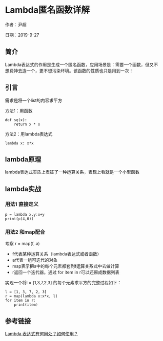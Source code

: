 # Lambda匿名函数详解

作者：尹超

日期：2019-9-27

## 简介

Lambda表达式的作用是生成一个匿名函数，应用场景是：需要一个函数，但又不想费神去造一个，更不想污染环境。该函数的性质也只是用到一次！

## 引言

需求是将一个list的内容求平方

方法1：用函数

```
def sq(x):
	return x * x
```

方法2：用lambda表达式

```
lambda x: x*x
```

## lambda原理

lambda表达式实质上表征了一种运算关系，表现上看就是一个小型函数

## lambda实战

### 用法1 直接定义

```
p = lambda x,y:x+y
print(p(4,6))
```

### 用法2 和map配合

考察 r = map(f, a)

- f代表某种运算关系（lambda表达式或者函数）
-  a代表一组可迭代的对象
- map表示把a中的每个元素都套到f运算关系式中去做计算
- r返回一个迭代器。通过 for item in r可以还原成数据列表

实现一个将l = [1,3,7,2,3] 的每个元素求平方的完整过程如下：

```
l = [1, 3, 7, 2, 3]
r = map(lambda x:x*x, l)
for item in r:
	print(item)
```

## 参考链接

[Lambda 表达式有何用处？如何使用？](https://www.zhihu.com/question/20125256)

